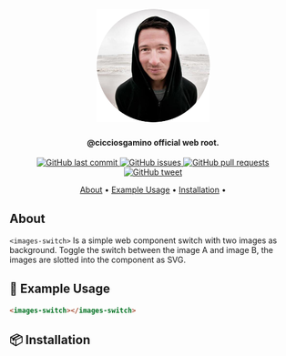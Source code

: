 <h1 align="center">
  <br>
  <a href="https://github.com/CICCIOSGAMINO/cicciosgamino.github.io">
    <img src="https://raw.githubusercontent.com/CICCIOSGAMINO/cicciosgamino.github.io/master/images/justme%40412x412_round.png" alt="cicciosgamino.github.io">
  </a>
</h1>

<h4 align="center">@cicciosgamino official web root.</h4>

<p align="center">
    <a href="https://github.com/CICCIOSGAMINO/images-switch/commits/master">
    <img src="https://img.shields.io/github/last-commit/CICCIOSGAMINO/images-switch.svg?style=flat-square&logo=github&logoColor=white"
         alt="GitHub last commit">
    <a href="https://github.com/CICCIOSGAMINO/images-switch/issues">
    <img src="https://img.shields.io/github/issues-raw/CICCIOSGAMINO/images-switch.svg?style=flat-square&logo=github&logoColor=white"
         alt="GitHub issues">
    <a href="https://github.com/CICCIOSGAMINO/images-switch/pulls">
    <img src="https://img.shields.io/github/issues-pr-raw/CICCIOSGAMINO/images-switch.svg?style=flat-square&logo=github&logoColor=white"
         alt="GitHub pull requests">
    <a href="https://twitter.com/intent/tweet?text=Try this CS:GO images-switch:&url=https%3A%2F%2Fgithub.com%2FCICCIOSGAMINO%2images-switch">
    <img src="https://img.shields.io/twitter/url/https/github.com/CICCIOSGAMINO/images-switch.svg?style=flat-square&logo=twitter"
         alt="GitHub tweet">
</p>
      
<p align="center">
  <a href="#about">About</a> •
  <a href="#example usage">Example Usage</a> •
  <a href="#installation">Installation</a> •
</p>

## About
`<images-switch>` Is a simple web component switch with two images as background. Toggle the switch between the image A and image B, the images are slotted into the component as SVG. 

## 🍙 Example Usage

```html
<images-switch></images-switch>
```

## 📦 Installation

